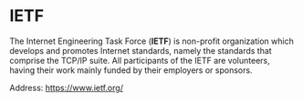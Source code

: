# IETF

The Internet Engineering Task Force (**IETF**) is non-profit organization which develops and promotes Internet standards, namely the standards that comprise the TCP/IP suite.
All participants of the IETF are volunteers, having their work mainly funded by their employers or sponsors.

Address: https://www.ietf.org/
